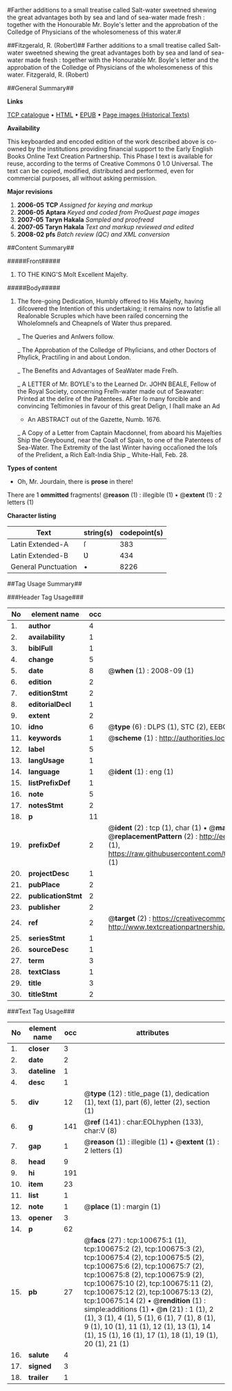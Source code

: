 #Farther additions to a small treatise called Salt-water sweetned shewing the great advantages both by sea and land of sea-water made fresh : together with the Honourable Mr. Boyle's letter and the approbation of the Colledge of Physicians of the wholesomeness of this water.#

##Fitzgerald, R. (Robert)##
Farther additions to a small treatise called Salt-water sweetned shewing the great advantages both by sea and land of sea-water made fresh : together with the Honourable Mr. Boyle's letter and the approbation of the Colledge of Physicians of the wholesomeness of this water.
Fitzgerald, R. (Robert)

##General Summary##

**Links**

[TCP catalogue](http://www.ota.ox.ac.uk/tcp/)  • 
[HTML](http://tei.it.ox.ac.uk/tcp/Texts-HTML/free/A39/A39594.html)  • 
[EPUB](http://tei.it.ox.ac.uk/tcp/Texts-EPUB/free/A39/A39594.epub) • 
[Page images (Historical Texts)](https://data.historicaltexts.jisc.ac.uk/view?pubId=eebo-13591817e&pageId=eebo-13591817e-100675-1)

**Availability**

This keyboarded and encoded edition of the
	       work described above is co-owned by the institutions
	       providing financial support to the Early English Books
	       Online Text Creation Partnership. This Phase I text is
	       available for reuse, according to the terms of Creative
	       Commons 0 1.0 Universal. The text can be copied,
	       modified, distributed and performed, even for
	       commercial purposes, all without asking permission.

**Major revisions**

1. __2006-05__ __TCP__ *Assigned for keying and markup*
1. __2006-05__ __Aptara__ *Keyed and coded from ProQuest page images*
1. __2007-05__ __Taryn Hakala__ *Sampled and proofread*
1. __2007-05__ __Taryn Hakala__ *Text and markup reviewed and edited*
1. __2008-02__ __pfs__ *Batch review (QC) and XML conversion*

##Content Summary##

#####Front#####

1. TO THE
KING'S
Moſt Excellent Majeſty.

#####Body#####

1. The fore-going Dedication, Humbly offered to
His Majeſty, having diſcovered the Intention
of this undertaking; it remains now
to ſatisfie all Reaſonable Scruples which
have been raiſed concerning the Wholeſomneſs
and Cheapneſs of Water thus prepared.

    _ The Queries and Anſwers follow.

    _ The Approbation of the Colledge of Phyſicians,
and other Doctors of Phyſick,
Practiſing in and about London.

    _ The Benefits and Advantages of SeaWater
made Freſh.

    _ A LETTER of Mr. BOYLE's to the Learned
Dr. JOHN BEALE, Fellow of the Royal Society,
concerning Freſh-water made out of Seawater:
Printed at the deſire of the Patentees.
AFter ſo many forcible and convincing Teſtimonies
in favour of this great Deſign,
I ſhall make an Ad
      * An ABSTRACT out of
the Gazette, Numb. 1676.

    _ A Copy of a Letter from Captain Macdonnel,
from aboard his Majeſties Ship the Greybound,
near the Coaſt of Spain, to one of the
Patentees of Sea-Water.
The Extremity of the last
Winter having occaſioned the
loſs of the Preſident, a Rich
Eaſt-India Ship
    _ White-Hall, Feb. 28.

**Types of content**

  * Oh, Mr. Jourdain, there is **prose** in there!

There are 1 **ommitted** fragments! 
 @__reason__ (1) : illegible (1)  •  @__extent__ (1) : 2 letters (1)

**Character listing**


|Text|string(s)|codepoint(s)|
|---|---|---|
|Latin Extended-A|ſ|383|
|Latin Extended-B|Ʋ|434|
|General Punctuation|•|8226|

##Tag Usage Summary##

###Header Tag Usage###

|No|element name|occ|attributes|
|---|---|---|---|
|1.|__author__|4||
|2.|__availability__|1||
|3.|__biblFull__|1||
|4.|__change__|5||
|5.|__date__|8| @__when__ (1) : 2008-09 (1)|
|6.|__edition__|2||
|7.|__editionStmt__|2||
|8.|__editorialDecl__|1||
|9.|__extent__|2||
|10.|__idno__|6| @__type__ (6) : DLPS (1), STC (2), EEBO-CITATION (1), OCLC (1), VID (1)|
|11.|__keywords__|1| @__scheme__ (1) : http://authorities.loc.gov/ (1)|
|12.|__label__|5||
|13.|__langUsage__|1||
|14.|__language__|1| @__ident__ (1) : eng (1)|
|15.|__listPrefixDef__|1||
|16.|__note__|5||
|17.|__notesStmt__|2||
|18.|__p__|11||
|19.|__prefixDef__|2| @__ident__ (2) : tcp (1), char (1)  •  @__matchPattern__ (2) : ([0-9\-]+):([0-9IVX]+) (1), (.+) (1)  •  @__replacementPattern__ (2) : http://eebo.chadwyck.com/downloadtiff?vid=$1&page=$2 (1), https://raw.githubusercontent.com/textcreationpartnership/Texts/master/tcpchars.xml#$1 (1)|
|20.|__projectDesc__|1||
|21.|__pubPlace__|2||
|22.|__publicationStmt__|2||
|23.|__publisher__|2||
|24.|__ref__|2| @__target__ (2) : https://creativecommons.org/publicdomain/zero/1.0/ (1), http://www.textcreationpartnership.org/docs/. (1)|
|25.|__seriesStmt__|1||
|26.|__sourceDesc__|1||
|27.|__term__|3||
|28.|__textClass__|1||
|29.|__title__|3||
|30.|__titleStmt__|2||


###Text Tag Usage###

|No|element name|occ|attributes|
|---|---|---|---|
|1.|__closer__|3||
|2.|__date__|2||
|3.|__dateline__|1||
|4.|__desc__|1||
|5.|__div__|12| @__type__ (12) : title_page (1), dedication (1), text (1), part (6), letter (2), section (1)|
|6.|__g__|141| @__ref__ (141) : char:EOLhyphen (133), char:V (8)|
|7.|__gap__|1| @__reason__ (1) : illegible (1)  •  @__extent__ (1) : 2 letters (1)|
|8.|__head__|9||
|9.|__hi__|191||
|10.|__item__|23||
|11.|__list__|1||
|12.|__note__|1| @__place__ (1) : margin (1)|
|13.|__opener__|3||
|14.|__p__|62||
|15.|__pb__|27| @__facs__ (27) : tcp:100675:1 (1), tcp:100675:2 (2), tcp:100675:3 (2), tcp:100675:4 (2), tcp:100675:5 (2), tcp:100675:6 (2), tcp:100675:7 (2), tcp:100675:8 (2), tcp:100675:9 (2), tcp:100675:10 (2), tcp:100675:11 (2), tcp:100675:12 (2), tcp:100675:13 (2), tcp:100675:14 (2)  •  @__rendition__ (1) : simple:additions (1)  •  @__n__ (21) : 1 (1), 2 (1), 3 (1), 4 (1), 5 (1), 6 (1), 7 (1), 8 (1), 9 (1), 10 (1), 11 (1), 12 (1), 13 (1), 14 (1), 15 (1), 16 (1), 17 (1), 18 (1), 19 (1), 20 (1), 21 (1)|
|16.|__salute__|4||
|17.|__signed__|3||
|18.|__trailer__|1||
